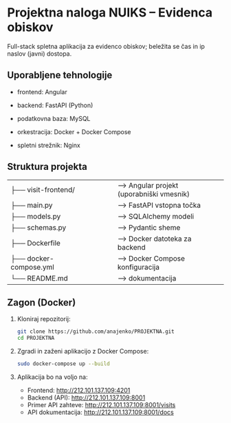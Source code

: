 # Projektna naloga NUIKS – Evidenca obiskov

Full-stack spletna aplikacija za evidenco obiskov; beležita se čas in ip naslov (javni) dostopa.

## Uporabljene tehnologije

* frontend: Angular

* backend: FastAPI (Python)

* podatkovna baza: MySQL

* orkestracija: Docker + Docker Compose

* spletni strežnik: Nginx

## Struktura projekta

<table>
  <tr><td>├── visit-frontend/</td> <td style="padding-left: 2cm;">  --> Angular projekt (uporabniški vmesnik)</td></tr>
  <tr><td>├── main.py</td>          <td style="padding-left: 2cm;">  --> FastAPI vstopna točka</td></tr>
  <tr><td>├── models.py</td>        <td style="padding-left: 2cm;">  --> SQLAlchemy modeli</td></tr>
  <tr><td>├── schemas.py</td>       <td style="padding-left: 2cm;">  --> Pydantic sheme</td></tr>
  <tr><td>├── Dockerfile</td>       <td style="padding-left: 2cm;">  --> Docker datoteka za backend</td></tr>
  <tr><td>├── docker-compose.yml</td><td style="padding-left: 2cm;">  --> Docker Compose konfiguracija</td></tr>
  <tr><td>└── README.md</td>        <td style="padding-left: 2cm;">  --> dokumentacija</td></tr>
</table>

## Zagon (Docker)

1. Kloniraj repozitorij:

   ```bash
   git clone https://github.com/anajenko/PROJEKTNA.git
   cd PROJEKTNA

2. Zgradi in zaženi aplikacijo z Docker Compose:

   ```bash
   sudo docker-compose up --build

3. Aplikacija bo na voljo na:
   - Frontend: http://212.101.137.109:4201
   - Backend (API): http://212.101.137.109:8001
   - Primer API zahteve: http://212.101.137.109:8001/visits
   - API dokumentacija: http://212.101.137.109:8001/docs
